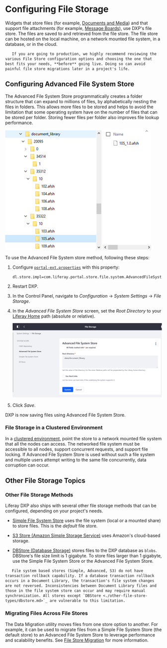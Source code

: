 # Configuring File Storage

Widgets that store files (for example, [Documents and Media](../../../collaboration-and-social/collaboration-and-social-overview.md)) and that support file attachments (for example, [Message Boards](../../../collaboration-and-social/collaboration-and-social-overview.md)), use DXP's file store. The files are saved to and retrieved from the file store. The file store can be hosted on the local machine, on a network mounted file system, in a database, or in the cloud.

```important::
   If you are going to production, we highly recommend reviewing the various File Store configuration options and choosing the one that best fits your needs, **before** going live. Doing so can avoid painful file store migrations later in a project's life.
```

## Configuring Advanced File System Store

The Advanced File System Store programmatically creates a folder structure that can expand to millions of files, by alphabetically nesting the files in folders. This allows more files to be stored and helps to avoid the limitation that some operating system have on the number of files that can be stored per folder. Storing fewer files per folder also improves file lookup performance.

![Advanced File System Store folder structure](./configuring-file-storage/images/01.png)

To use the Advanced File System store method, following these steps:

1. Configure [`portal-ext.properties`](../../../installation-and-upgrades/reference/portal-properties.md) with this property:

    ```properties
    dl.store.impl=com.liferay.portal.store.file.system.AdvancedFileSystemStore
    ```

1. Restart DXP.

1. In the Control Panel, navigate to _Configuration_ &rarr; _System Settings_ &rarr; _File Storage_.

1. In the _Advanced File System Store_ screen, set the _Root Directory_ to your [Liferay Home](../../../installation-and-upgrades/reference/liferay-home.md) path (absolute or relative).

    ![Advanced File System Store screen](./configuring-file-storage/images/02.png)

1. Click _Save_.

DXP is now saving files using Advanced File System Store.

### File Storage in a Clustered Environment

In a [clustered environment](../../../installation-and-upgrades/setting-up-liferay-dxp/configuring-clustering-for-high-availability/01-introduction-to-clustering-liferay-dxp.md), point the store to a network mounted file system that all the nodes can access. The networked file system must be accessible to all nodes, support concurrent requests, and support file locking. If Advanced File System Store is used without such a file system and multiple users attempt writing to the same file concurrently, data corruption can occur.

## Other File Storage Topics

### Other File Storage Methods

Liferay DXP also ships with several other file storage methods that can be configured, depending on your project's needs.

* [Simple File System Store](./other-file-store-types/simple-file-system-store.md) uses the file system (local or a mounted share) to store files. This is the *default* file store.

* [S3 Store (Amazon Simple Storage Service)](./other-file-store-types/amazon-s3-store.md) uses Amazon's cloud-based storage.

* [DBStore (Database Storage)](./other-file-store-types/dbstore.md) stores files to the DXP database as `blobs`. DBStore's file size limit is 1 gigabyte. To store files larger than 1 gigabyte, use the Simple File System Store or the Advanced File System Store.

```warning::
   File system based stores (Simple, Advanced, S3) do not have transaction rollback capability. If a database transaction rollback occurs in a Document Library, the transaction's file system changes are not reversed. Inconsistencies between Document Library files and those in the file system store can occur and may require manual synchronization. All stores except `DBStore <./other-file-store-types/dbstore.md>`_ are vulnerable to this limitation.
```

### Migrating Files Across File Stores

The Data Migration utility moves files from one store option to another. For example, it can be used to migrate files from a Simple File System Store (the default store) to an Advanced File System Store to leverage performance and scalability benefits. See [File Store Migration](./other-file-store-types/file-store-migration.md) for more information.
